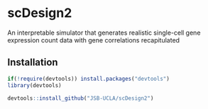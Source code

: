 # scDesign2
An interpretable simulator that generates realistic single-cell gene expression count data with gene correlations recapitulated

## Installation
```r
if(!require(devtools)) install.packages("devtools")
library(devtools)

devtools::install_github("JSB-UCLA/scDesign2")
```

